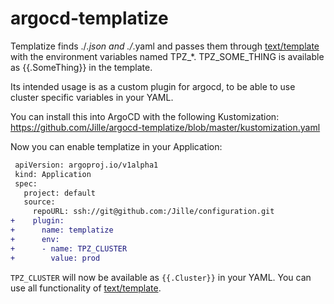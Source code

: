 # argocd-templatize

Templatize finds ./*.json and ./*.yaml and passes them through [text/template](https://pkg.go.dev/text/template) with the environment variables named TPZ_*.
TPZ_SOME_THING is available as {{.SomeThing}} in the template.

Its intended usage is as a custom plugin for argocd, to be able to use cluster specific variables in your YAML.

You can install this into ArgoCD with the following Kustomization: https://github.com/Jille/argocd-templatize/blob/master/kustomization.yaml

Now you can enable templatize in your Application:

```diff
 apiVersion: argoproj.io/v1alpha1
 kind: Application
 spec:
   project: default
   source:
     repoURL: ssh://git@github.com:/Jille/configuration.git
+    plugin:
+      name: templatize
+      env:
+      - name: TPZ_CLUSTER
+        value: prod
```

`TPZ_CLUSTER` will now be available as `{{.Cluster}}` in your YAML. You can use all functionality of [text/template](https://pkg.go.dev/text/template).
